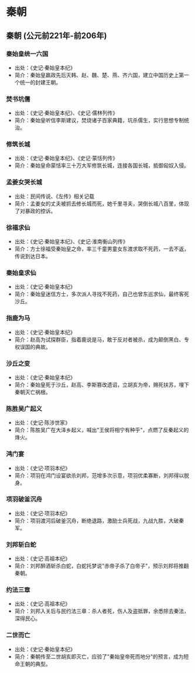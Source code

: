 # 秦朝

## 秦朝 (公元前221年-前206年)

### 秦始皇统一六国
- 出处：《史记·秦始皇本纪》
- 简介：秦始皇嬴政先后灭韩、赵、魏、楚、燕、齐六国，建立中国历史上第一个统一的封建王朝。

### 焚书坑儒
- 出处：《史记·秦始皇本纪》、《史记·儒林列传》
- 简介：秦始皇听信李斯建议，焚烧诸子百家典籍，坑杀儒生，实行思想专制统治。

### 修筑长城
- 出处：《史记·秦始皇本纪》、《史记·蒙恬列传》
- 简介：秦始皇命蒙恬率三十万大军修筑长城，连接各国长城，抵御匈奴入侵。

### 孟姜女哭长城
- 出处：民间传说、《左传》相关记载
- 简介：孟姜女的丈夫被抓去修长城而死，她千里寻夫，哭倒长城八百里，体现了对暴政的控诉。

### 徐福求仙
- 出处：《史记·秦始皇本纪》、《史记·淮南衡山列传》
- 简介：方士徐福受秦始皇之命，率三千童男童女东渡求取不死药，一去不返，传说到达日本。

### 秦始皇求仙
- 出处：《史记·秦始皇本纪》
- 简介：秦始皇迷信方士，多次派人寻找不死药，自己也曾东巡求仙，最终客死沙丘。

### 指鹿为马
- 出处：《史记·秦始皇本纪》
- 简介：赵高为试探群臣，指着鹿说是马，敢于反对者被杀，成为颠倒黑白、专权误国的典故。

### 沙丘之变
- 出处：《史记·秦始皇本纪》
- 简介：秦始皇死于沙丘，赵高、李斯篡改遗诏，立胡亥为帝，赐死扶苏，埋下秦朝灭亡祸根。

### 陈胜吴广起义
- 出处：《史记·陈涉世家》
- 简介：陈胜吴广在大泽乡起义，喊出"王侯将相宁有种乎"，点燃了反秦起义的烽火。

### 鸿门宴
- 出处：《史记·项羽本纪》
- 简介：项羽在鸿门设宴欲杀刘邦，范增多次示意，项羽优柔寡断，刘邦得以脱身。

### 项羽破釜沉舟
- 出处：《史记·项羽本纪》
- 简介：项羽渡河后破釜沉舟，断绝退路，激励士兵死战，九战九胜，大破秦军。

### 刘邦斩白蛇
- 出处：《史记·高祖本纪》
- 简介：刘邦醉酒斩杀白蛇，白蛇托梦说"赤帝子杀了白帝子"，预示刘邦将推翻秦朝。

### 约法三章
- 出处：《史记·高祖本纪》
- 简介：刘邦入关后与民约法三章：杀人者死，伤人及盗抵罪，余悉除去秦法，深得民心。

### 二世而亡
- 出处：《史记·秦始皇本纪》
- 简介：秦朝传至二世胡亥即灭亡，应验了"秦始皇帝死而地分"的预言，成为短命王朝的典型。